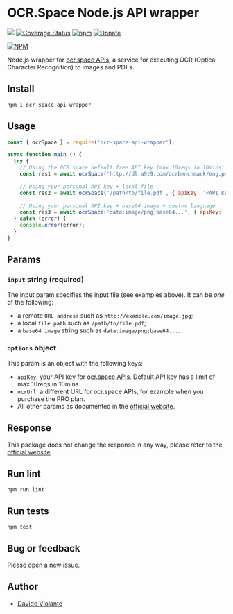 # OCR.Space Node.js API wrapper
[![](https://github.com/davideviolante/ocr-space-api-wrapper/workflows/Node.js%20CI/badge.svg)](https://github.com/DavideViolante/ocr-space-api-wrapper/actions?query=workflow%3A"Node.js+CI") [![Coverage Status](https://coveralls.io/repos/github/DavideViolante/ocr-space-api-wrapper/badge.svg?branch=master)](https://coveralls.io/github/DavideViolante/ocr-space-api-wrapper?branch=master) [![npm](https://img.shields.io/npm/dm/ocr-space-api-wrapper)](https://www.npmjs.com/package/ocr-space-api-wrapper) [![Donate](https://img.shields.io/badge/paypal-donate-179BD7.svg)](https://www.paypal.me/dviolante)

[![NPM](https://nodei.co/npm/ocr-space-api-wrapper.png)](https://www.npmjs.com/package/ocr-space-api-wrapper)

Node.js wrapper for [ocr.space APIs](https://ocr.space/ocrapi), a service for executing OCR (Optical Character Recognition) to images and PDFs.

## Install
`npm i ocr-space-api-wrapper`

## Usage
```js
const { ocrSpace } = require('ocr-space-api-wrapper');

async function main () {
  try {
    // Using the OCR.space default free API key (max 10reqs in 10mins) + remote file
    const res1 = await ocrSpace('http://dl.a9t9.com/ocrbenchmark/eng.png');

    // Using your personal API key + local file
    const res2 = await ocrSpace('/path/to/file.pdf', { apiKey: '<API_KEY_HERE>' });
    
    // Using your personal API key + base64 image + custom language
    const res3 = await ocrSpace('data:image/png;base64...', { apiKey: '<API_KEY_HERE>', language: 'ita' });
  } catch (error) {
    console.error(error);
  }
}
```

## Params
### `input` string (required)
The input param specifies the input file (see examples above). It can be _one_ of the following:
 - a remote `URL address` such as `http://example.com/image.jpg`;
 - a local `file path` such as `/path/to/file.pdf`;
 - a `base64 image` string such as `data:image/png;base64...`.

### `options` object
This param is an object with the following keys:
- `apiKey`: your API key for [ocr.space APIs](https://ocr.space/ocrapi). Default API key has a limit of max 10reqs in 10mins.
- `ocrUrl`: a different URL for ocr.space APIs, for example when you purchase the PRO plan.
- All other params as documented in the [official website](https://ocr.space/OCRAPI#PostParameters).

## Response
This package does not change the response in any way, please refer to the [official website](https://ocr.space/OCRAPI#Response).

## Run lint
`npm run lint`

## Run tests
`npm test`

## Bug or feedback
Please open a new issue.

## Author
- [Davide Violante](https://github.com/DavideViolante)
